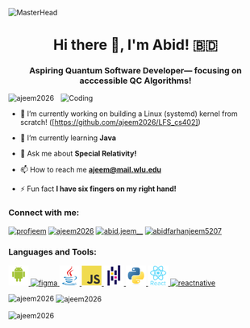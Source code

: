 ![MasterHead](https://d2r55xnwy6nx47.cloudfront.net/uploads/2020/07/Qubits_2880x1220_Lede_HPA.gif)

<h1 align="center">Hi there 👋, I'm Abid! 🇧🇩 </h1>
<h3 align="center"> Aspiring Quantum Software Developer— focusing on acccessible QC Algorithms!</h3>

<img align="right" alt="Coding" width="400" src="https://user-images.githubusercontent.com/69011963/137184767-79a13ec7-1bb3-4341-a6da-3a149c9c159a.gif">

<p align="left"> <img src="https://komarev.com/ghpvc/?username=ajeem2026&label=Profile%20views&color=0e75b6&style=flat" alt="ajeem2026" /> </p>

- 🔭 I’m currently working on building a Linux (systemd) kernel from scratch! ([https://github.com/ajeem2026/LFS_cs402])

- 🌱 I’m currently learning **Java**

- 💬 Ask me about **Special Relativity!**

- 📫 How to reach me **ajeem@mail.wlu.edu**

- ⚡ Fun fact **I have six fingers on my right hand!**

<h3 align="left">Connect with me:</h3>
<p align="left">
<a href="https://linkedin.com/in/profjeem" target="blank"><img align="center" src="https://raw.githubusercontent.com/rahuldkjain/github-profile-readme-generator/master/src/images/icons/Social/linked-in-alt.svg" alt="profjeem" height="30" width="40" /></a>
<a href="https://fb.com/ajeem2026" target="blank"><img align="center" src="https://raw.githubusercontent.com/rahuldkjain/github-profile-readme-generator/master/src/images/icons/Social/facebook.svg" alt="ajeem2026" height="30" width="40" /></a>
<a href="https://instagram.com/abid.jeem__" target="blank"><img align="center" src="https://raw.githubusercontent.com/rahuldkjain/github-profile-readme-generator/master/src/images/icons/Social/instagram.svg" alt="abid.jeem__" height="30" width="40" /></a>
<a href="https://www.youtube.com/c/abidfarhanjeem5207" target="blank"><img align="center" src="https://raw.githubusercontent.com/rahuldkjain/github-profile-readme-generator/master/src/images/icons/Social/youtube.svg" alt="abidfarhanjeem5207" height="30" width="40" /></a>
</p>

<h3 align="left">Languages and Tools:</h3>
<p align="left"> <a href="https://developer.android.com" target="_blank" rel="noreferrer"> <img src="https://raw.githubusercontent.com/devicons/devicon/master/icons/android/android-original-wordmark.svg" alt="android" width="40" height="40"/> </a> <a href="https://www.figma.com/" target="_blank" rel="noreferrer"> <img src="https://www.vectorlogo.zone/logos/figma/figma-icon.svg" alt="figma" width="40" height="40"/> </a> <a href="https://www.java.com" target="_blank" rel="noreferrer"> <img src="https://raw.githubusercontent.com/devicons/devicon/master/icons/java/java-original.svg" alt="java" width="40" height="40"/> </a> <a href="https://developer.mozilla.org/en-US/docs/Web/JavaScript" target="_blank" rel="noreferrer"> <img src="https://raw.githubusercontent.com/devicons/devicon/master/icons/javascript/javascript-original.svg" alt="javascript" width="40" height="40"/> </a> <a href="https://pandas.pydata.org/" target="_blank" rel="noreferrer"> <img src="https://raw.githubusercontent.com/devicons/devicon/2ae2a900d2f041da66e950e4d48052658d850630/icons/pandas/pandas-original.svg" alt="pandas" width="40" height="40"/> </a> <a href="https://www.python.org" target="_blank" rel="noreferrer"> <img src="https://raw.githubusercontent.com/devicons/devicon/master/icons/python/python-original.svg" alt="python" width="40" height="40"/> </a> <a href="https://reactjs.org/" target="_blank" rel="noreferrer"> <img src="https://raw.githubusercontent.com/devicons/devicon/master/icons/react/react-original-wordmark.svg" alt="react" width="40" height="40"/> </a> <a href="https://reactnative.dev/" target="_blank" rel="noreferrer"> <img src="https://reactnative.dev/img/header_logo.svg" alt="reactnative" width="40" height="40"/> </a> </p>

<p><img align="left" src="https://github-readme-stats.vercel.app/api/top-langs?username=ajeem2026&show_icons=true&locale=en&layout=compact" alt="ajeem2026" /></p>

<p>&nbsp;<img align="center" src="https://github-readme-stats.vercel.app/api?username=ajeem2026&show_icons=true&locale=en" alt="ajeem2026" /></p>

<p><img align="center" src="https://github-readme-streak-stats.herokuapp.com/?user=ajeem2026&" alt="ajeem2026" /></p>

